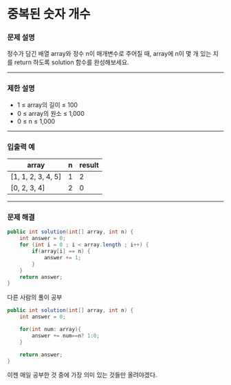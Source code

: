 중복된 숫자 개수
===
### 문제 설명
정수가 담긴 배열 array와 정수 n이 매개변수로 주어질 때, array에 n이 몇 개 있는 지를 return 하도록 solution 함수를 완성해보세요.
- - -

### 제한 설명
* 1 ≤ array의 길이 ≤ 100
* 0 ≤ array의 원소 ≤ 1,000
* 0 ≤ n ≤ 1,000
- - -

### 입출력 예
|array|n|result|
|----|----|---|
|[1, 1, 2, 3, 4, 5]|1|2|
|[0, 2, 3, 4]|2|0|
- - - 

### 문제 해결
```java
public int solution(int[] array, int n) {
    int answer = 0;
    for (int i = 0 ; i < array.length ; i++) {
        if(array[i] == n) {
            answer += 1;
        }
    }
    return answer;
}
```
다른 사람의 풀이 공부
```java
public int solution(int[] array, int n) {
    int answer = 0;

    for(int num: array){
        answer += num==n? 1:0;
    }

    return answer;
}
```
이젠 매일 공부한 것 중에 가장 의미 있는 것들만 올려야겠다.  


